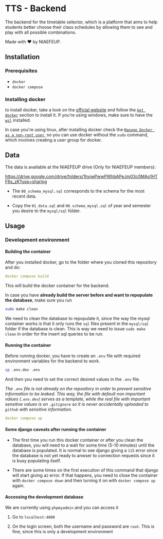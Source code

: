 # TTS - Backend

The backend for the timetable selector, which is a platform that aims to help students better choose their class schedules by allowing them to see and play with all possible combinations.

Made with ❤️ by NIAEFEUP.

## Installation 
### Prerequisites
- `docker`
- `docker compose` 

### Installing docker 
to install docker, take a look on the [official website](https://www.docker.com/) and follow the [`Get docker`](https://docs.docker.com/get-docker/) section to install it. If you're using windows, make sure to have the [`wsl`](https://docs.microsoft.com/en-us/windows/wsl/install) installed.   

In case you're using linux, after installing docker check the [`Manage Docker as a non-root user`](https://docs.docker.com/engine/install/linux-postinstall/), so you can use docker without the `sudo` command, which involves creating a user group for docker.

## Data

The data is available at the NIAEFEUP drive (Only for NIAEFEUP members):

https://drive.google.com/drive/folders/1hyiwPwwPWhbAPeJm03c0MAo1HTF6s_zK?usp=sharing

- The ```00_schema_mysql.sql``` corresponds to the schema for the most recent data.

- Copy the ```01_data.sql``` and ```00_schema_mysql.sql``` of year and semester you desire to the ```mysql/sql``` folder.

## Usage 

### Development environment 

#### Building the container

After you installed docker, go to the folder where you cloned this repository and do:

```yaml
docker compose build
```

This will build the docker container for the backend.

In case you have __already build the server before and want to repopulate the database__, make sure you run 

```bash
sudo make clean
```

We need to clean the database to repopulate it, since the way the mysql container works is that it only runs the `sql` files present in the `mysql/sql` folder if the database is clean. This is way we need to issue `sudo make clean` in order for the insert sql queries to be run.

#### Running the container

Before running docker, you have to create an `.env` file with required environment variables for the backend to work.

```bash
cp .env.dev .env
```

And then you need to set the correct desired values in the `.env` file. 

*The `.env` file is not already on the repository in order to prevent sensitive information to be leaked. This way, the file with default non important values (`.env.dev`) serves as a template, while the real file with important sensitive values is on `.gitignore` so it is never accidentally
uploaded to `github` with sensitive information.*

```yaml
docker compose up 
```
#### Some django caveats after running the container

- The first time you run this docker container or after you clean the database, you will need to a wait for some time (5-10 minutes) until the database is populated. It is normal to see django giving a `115` error since the database is not yet ready to anwser to connection requests since it is busy populating itself.

- There are some times on the first execution of this command that django will start giving a`2` error. If that happens, you need to close the container with `docker compose down` and then turning it on with `docker compose up` again.

#### Accessing the development database

We are currently using `phpmyadmin` and you can access it

1. Go to `localhost:4000`

2. On the login screen, both the username and password are `root`. This is fine, since this is only a development environment
